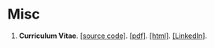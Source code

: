 # Misc

1. **Curriculum Vitae**.
   [[source code]](/cv/).
   [[pdf]](cv/AttilaBiro_Curriculum.pdf).
   [[html]](https://cv.biroattila.com).
   [[LinkedIn]]( https://www.linkedin.com/in/biroattila/).
   
